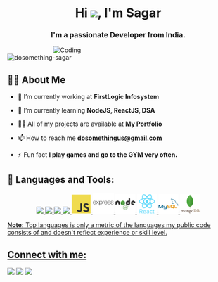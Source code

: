 
<h1 align="center">Hi <img src="https://raw.githubusercontent.com/MartinHeinz/MartinHeinz/master/wave.gif" width="30px">, I'm Sagar</h1>
<h3 align="center">I'm a passionate Developer from India.</h3>

<img align="right" alt="Coding" width="400" src="https://miro.medium.com/max/1272/1*ZSVmWGcc1weENb0ShawWxw.gif">


<p align="left"> <img src="https://komarev.com/ghpvc/?username=devrahul-2508&label=Profile%20views&color=0e75b6&style=flat" alt="dosomething-sagar" /> </p>


## 🙋‍♂️ About Me

- 🔭 I’m currently working at **FirstLogic Infosystem**

- 🌱 I’m currently learning **NodeJS, ReactJS, DSA**

- 👨‍💻 All of my projects are available at **[My Portfolio](https://github.com/dosomething-sagar)**

- 📫 How to reach me **dosomethingus@gmail.com**

- ⚡ Fun fact **I play games and go to the GYM very often.**

## 🚀 Languages and Tools:

<p align="center"> 
    <a href="https://www.java.com" target="_blank"> <img src="https://img.icons8.com/color/48/000000/java-coffee-cup-logo.png" height=58px/> </a>
    <a href="https://www.w3.org/html/" target="_blank"> <img src="https://img.icons8.com/color/48/000000/html-5.png"/> </a> 
    <a href="https://www.w3schools.com/css/" target="_blank"> <img src="https://img.icons8.com/color/48/000000/css3.png"/> </a> 
    <a href="https://getbootstrap.com" target="_blank"> <img src="https://img.icons8.com/color/48/000000/bootstrap.png"/> </a> 
    <a href="https://developer.mozilla.org/en-US/docs/Web/JavaScript" target="_blank"> <img         src="https://raw.githubusercontent.com/devicons/devicon/master/icons/javascript/javascript-original.svg" height=44px/>
    <a href="https://expressjs.com" target="_blank" rel="noreferrer"> <img src="https://raw.githubusercontent.com/devicons/devicon/master/icons/express/express-original-wordmark.svg" alt="express" height = 48px/>
            </a>
        <a href="https://nodejs.org" target="_blank" rel="noreferrer"> <img src="https://raw.githubusercontent.com/devicons/devicon/master/icons/nodejs/nodejs-original-wordmark.svg" alt="nodejs" height=45px"/>
            <a href="https://react.dev" target="_blank" rel="noreferrer"> <img src="https://raw.githubusercontent.com/devicons/devicon/master/icons/react/react-original-wordmark.svg" alt="react" height=45px"/>
                <a href="https://www.mysql.com/" target="_blank" rel="noreferrer"> <img src="https://raw.githubusercontent.com/devicons/devicon/master/icons/mysql/mysql-original-wordmark.svg" alt="mysql" height=45px"/>
         <a href="https://www.mongodb.com/" target="_blank" rel="noreferrer"> <img src="https://raw.githubusercontent.com/devicons/devicon/master/icons/mongodb/mongodb-original-wordmark.svg" alt="mongodb" height=45px"/>
    
    

  <br/>

  <b>Note:</b> Top languages is only a metric of the languages my public code consists of and doesn't reflect experience or skill level.




## Connect with me:
<p align="left">

<a href = "https://www.linkedin.com/in/dosomething-sagar/
"><img src="https://img.icons8.com/fluent/48/000000/linkedin.png"/></a>
<a href = "dosomethingus@gmail.com
"><img src="https://img.icons8.com/color/344/gmail-new.png" height=48px/></a>
<a href = "https://www.instagram.com/sagarbuddy_official
"><img src="https://img.icons8.com/fluency/344/instagram-new.png" height=48px/></a>
</p>
